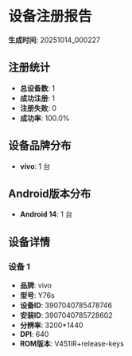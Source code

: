# 设备注册报告

**生成时间**: 20251014_000227

## 注册统计

- **总设备数**: 1
- **成功注册**: 1
- **注册失败**: 0
- **成功率**: 100.0%

## 设备品牌分布

- **vivo**: 1 台

## Android版本分布

- **Android 14**: 1 台

## 设备详情

### 设备 1
- **品牌**: vivo
- **型号**: Y76s
- **设备ID**: 3907040785478746
- **安装ID**: 3907040785728602
- **分辨率**: 3200*1440
- **DPI**: 640
- **ROM版本**: V451IR+release-keys

